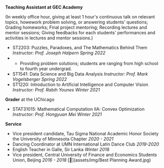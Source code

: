 **Teaching Assistant at GEC Academy**

(In weekly office hour, giving at least 1 hour's continuous talk on relevant topics, howework problem solving, or answering students' questions; Grading homeworks; Final project mentoring; Recording lectures and mentor sessions; Giving feedbacks for each students' performances and activities in lectures and mentor sessions.)
* ST2203: Puzzles, Paradoxes, and The Mathematics Behind Them *Instructor: Prof. Joseph Halpern     Spring 2022*
* * Providing problem solutions; students are ranging from high school to fourth year undergrad.
* ST1541: Data Science and Big Data Analysis *Instructor: Prof. Mark Vogelsberger     Spring 2022*
* ST1220: Introduction to Artificial Intelligence and Computer Vision *Instructor: Prof. Rabih Younes     Winter 2021*

**Grader** at the UChicago
* STAT31015: Mathematical Computation IIA: Convex Optimization *Instructor: Prof. Hongyuan Mei     Winter 2021*

**Service**
* Vice president candidate, Tau Sigma National Academic Honor Society the University of Minnesota Chapter *2020 - 2021*
* Dancing Coordinator at UMN International Latin Dance Club *2019-2020*
* English Teacher in Galle, Sir Lanka *Winter 2018*
* Vice president, Central University of Finance and Economics Students Union, Beijing *2016 - 2018* [📄](assets/img/Best Planning Award.jpg)
